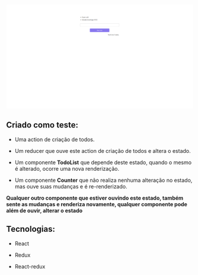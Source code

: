 
<p align="center">
<img src=".github/image.png" width="800" />
</p>

## Criado como teste:

- Uma action de criação de todos.

- Um reducer que ouve este action de criação de todos e altera o estado. 

- Um componente **TodoList** que depende deste estado, quando o mesmo é alterado, ocorre uma nova renderização.

- Um componente **Counter** que não realiza nenhuma alteração no estado, mas ouve suas mudanças e é re-renderizado.

**Qualquer outro componente que estiver ouvindo este estado, também sente as mudanças e renderiza novamente, qualquer componente pode além de ouvir, alterar o estado**


## Tecnologias:

- React

- Redux

- React-redux
